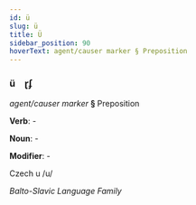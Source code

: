 ```yaml
---
id: ü
slug: ü
title: Ü
sidebar_position: 90
hoverText: agent/causer marker § Preposition
---
```


### ü&emsp;<span kind="abugida">ɽʄ</span>

*agent/causer marker* **§** Preposition

**Verb**: -

**Noun**: -

**Modifier**: -

Czech u /u/

*Balto-Slavic Language Family*